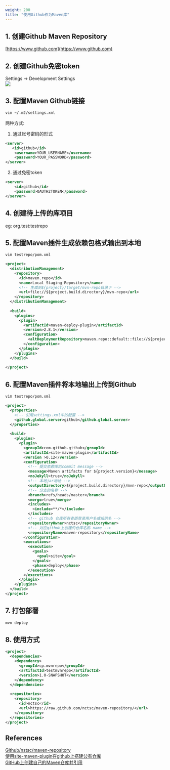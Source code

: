 ```yaml
---
weight: 200
title: "使用Github作为Maven库"
---
```


## 1. 创建Github Maven Repository
[https://www.github.com](https://www.github.com)  


## 2. 创建Github免密token
Settings -> Development Settings  
![](/images/DX-20230425@2x.png)  


## 3. 配置Maven Github链接
```bash
vim ~/.m2/settings.xml
```
两种方式:  
1. 通过账号密码的形式  
```xml
<server>
   <id>github</id>
    <username>YOUR_USERNAME</username>
    <password>YOUR_PASSWORD</password>
</server>
```
2. 通过免密token  
```xml
<server>
    <id>github</id>
    <password>OAUTH2TOKEN</password>
</server>
```

## 4. 创建待上传的库项目
eg: org.test:testrepo


## 5. 配置Maven插件生成依赖包格式输出到本地
```bash
vim testrepo/pom.xml
```
```xml
<project>
  <distributionManagement>
    <repository>
      <id>maven.repo</id>
      <name>Local Staging Repository</name>
      <!-- 生成到${project}/target/mvn-repo目录下 -->
      <url>file://${project.build.directory}/mvn-repo</url>
    </repository>
  </distributionManagement>
  
  <build>
    <plugins>
      <plugin>
        <artifactId>maven-deploy-plugin</artifactId>
        <version>2.8.1</version>
        <configuration>
          <altDeploymentRepository>maven.repo::default::file://${project.build.directory}/mvn-repo</altDeploymentRepository>
        </configuration>
      </plugin>
    </plugins>
  </build>
        
</project>
```

## 6. 配置Maven插件将本地输出上传到Github
```bash
vim testrepo/pom.xml
```
```xml
<project>
  <properties>
    <!-- 引用settings.xml中的配置 -->
    <github.global.server>github</github.global.server>
  </properties>
  
  <build>
    <plugins>
      <plugin>
        <groupId>com.github.github</groupId>
        <artifactId>site-maven-plugin</artifactId>
        <version >0.12</version>
        <configuration>
          <!-- 提交依赖库的commit message -->
          <message>Maven artifacts for ${project.version}</message>
          <noJekyll>true</noJekyll>
          <!-- 本地jar地址 -->
          <outputDirectory>${project.build.directory}/mvn-repo</outputDirectory>
          <!-- 分支的名称 -->
          <branch>refs/heads/master</branch>
          <merge>true</merge>
          <includes>
            <include>**/*</include>
          </includes>
          <!-- github 仓库所有者即登录用户名或组织名 -->
          <repositoryOwner>nctsc</repositoryOwner>
          <!-- 对应github上创建的仓库名称 name -->
          <repositoryName>maven-repository</repositoryName>
        </configuration>
        <executions>
          <execution>
            <goals>
              <goal>site</goal>
            </goals>
            <phase>deploy</phase>
          </execution>
        </executions>
      </plugin>
    </plugins>
  </build>
</project>
```


## 7. 打包部署
```bash
mvn deploy
```


## 8. 使用方式
```xml
<project>
  <dependencies>
    <dependency>
      <groupId>cp.mvnrepo</groupId>
      <artifactId>testmvnrepo</artifactId>
      <version>1.0-SNAPSHOT</version>
    </dependency>
  </dependencies>
  
  <repositories>
    <repository>
      <id>nctsc</id>
      <url>https://raw.github.com/nctsc/maven-repository/</url>
    </repository>
  </repositories>
</project>
```


## References
[Github/nstsc/maven-repository](https://github.com/nctsc/maven-repository)  
[使用site-maven-plugin在github上搭建公有仓库](https://developer.aliyun.com/article/899375)  
[GitHub上创建自己的Maven仓库并引用](https://blog.csdn.net/sunxiaoju/article/details/85331265#commentsedit)  

